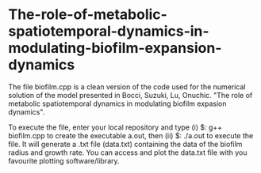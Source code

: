 # The-role-of-metabolic-spatiotemporal-dynamics-in-modulating-biofilm-expansion-dynamics

The file biofilm.cpp is a clean version of the code used for the numerical solution of the model presented in Bocci, Suzuki, Lu, Onuchic. "The role of metabolic spatiotemporal dynamics in modulating biofilm expasion dynamics".

To execute the file, enter your local repository and type (i) $: g++ biofilm.cpp to create the executable a.out, then (ii) $: ./a.out to execute the file. It will generate a .txt file (data.txt) containing the data of the biofilm radius and growth rate. 
You can access and plot the data.txt file with you favourite plotting software/library.
